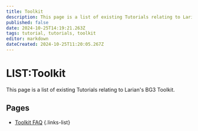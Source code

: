 ```yaml
---
title: Toolkit
description: This page is a list of existing Tutorials relating to Larian's Baldur's Gate 3 Toolkit
published: false
date: 2024-10-25T14:19:21.263Z
tags: tutorial, tutorials, toolkit
editor: markdown
dateCreated: 2024-10-25T11:20:05.267Z
---
```


# LIST:Toolkit
This page is a list of existing Tutorials relating to Larian's BG3 Toolkit.

## Pages
- [Toolkit FAQ](/Tutorials/Toolkit/Toolkit-FAQ)
{.links-list} 
